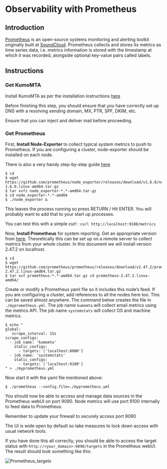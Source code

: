 # Observability with Prometheus 

## Introduction 

[Prometheus](https://prometheus.io/) is an open-source systems monitoring and
alerting toolkit originally built at [SoundCloud](https://soundcloud.com/).
Prometheus collects and stores its metrics as time series data, i.e. metrics
information is stored with the timestamp at which it was recorded, alongside
optional key-value pairs called labels. 

## Instructions 

### Get KumoMTA 

Install KumoMTA as per the installation instructions
[here](../installation/overview.md)

Before finishing this step, you should ensure that you have correctly set up
DNS with a resolving sending domain, MX, PTR, SPF, DKIM, etc.

Ensure that you can inject and deliver mail before proceeding.

### Get Prometheus

First, **Install Node-Exporter** to collect typical system metrics to push to
Prometheus. If you are configuring a cluster, node-exporter should be installed
on each node.

There is also a very handy step-by-step guide [here](https://prometheus.io/docs/guides/node-exporter/)

```console
$ cd
$ wget https://github.com/prometheus/node_exporter/releases/download/v1.6.0/node_exporter-1.6.0.linux-amd64.tar.gz
$ tar xvfz node_exporter-*.*-amd64.tar.gz
$ cd node_exporter-*.*-amd64
$ ./node_exporter &
```

This leaves the process running so press RETURN / Hit ENTER.  You will probably
want to add that to your start up processes.

You can test this with a simple curl : `curl http://localhost:9100/metrics`

Now, **Install Prometheus** for system reporting. Get an appropriate version
from [here](https://prometheus.io/download/). Theoretically this can be set up
on a remote server to collect metrics from your whole cluster.  In this
document we will install version 2.47.2 on localhost. 

```console
$ cd
$ wget https://github.com/prometheus/prometheus/releases/download/v2.47.2/prometheus-2.47.2.linux-amd64.tar.gz
$ tar xvf prometheus-*.*-amd64.tar.gz cd prometheus-2.47.2.linux-amd64/
```

Create or modify a Prometheus yaml file so it includes this node’s feed.  If
you are configuring a cluster, add references to all the nodes here too.  This
can be saved almost anywhere.  The command below creates the file in
`./myprometheus.yml`. The job name `kumomta` will collect email metrics using
the metrics API. The job name `systemstats` will collect OS and machine
metrics.


```console
$ echo " 
global: 
   scrape_interval: 15s 
scrape_configs:  
  - job_name: 'kumomta' 
    static_configs: 
      - targets: ['localhost:8000'] 
  - job_name: 'systemstats' 
    static_configs: 
      - targets: ['localhost:9100'] 
" > ./myprometheus.yml
```

Now start it with the yaml file mentioned above:

```console
$ ./prometheus --config.file=./myprometheus.yml
```

You should now be able to access and manage data sources in the Prometheus
webUI on port 9090. Node metrics will use port 9100 internally to feed data to
Prometheus. 

Remember to update your firewall to securely access port 9090

The UI is wide open by default so take measures to lock down access with usual network tools.

If you have done this all correctly, you should be able to access the target
status with `http://<your_domain>:9090/targets` in the Prometheus webUI.  The
result should look something like this:

![Prometheus_targets](../../assets/images/prometheus_targets.png)

